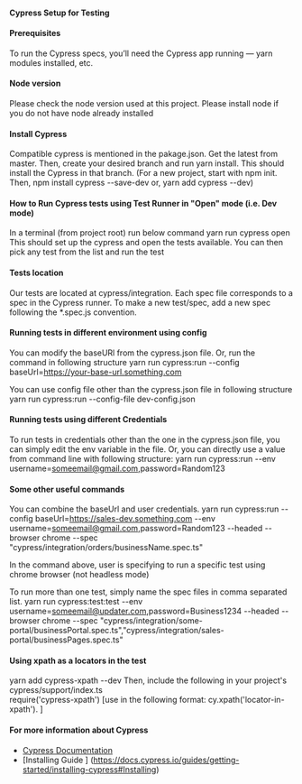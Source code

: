 #### Cypress Setup for Testing
#### Prerequisites

To run the Cypress specs, you’ll need the Cypress app running — yarn modules installed, etc.
#### Node version
Please check the node version used at this project. Please install node if you do not have node already installed
#### Install Cypress
Compatible cypress is mentioned in the pakage.json. Get the latest from master. 
Then, create your desired branch and run yarn install. This should install the Cypress in that branch. 
(For a new project, start with npm init. Then, npm install cypress --save-dev or, yarn add cypress --dev) 
#### How to Run Cypress tests using Test Runner in "Open" mode (i.e. Dev mode)
In a terminal (from project root) run below command
yarn run cypress open
This should set up the cypress and open the tests available. 
You can then pick any test from the list and run the test 
#### Tests location
Our tests are located at cypress/integration. 
Each spec file corresponds to a spec in the Cypress runner.
To make a new test/spec, add a new spec following the *.spec.js convention.

#### Running tests in different environment using config
You can modify the baseURl from the cypress.json file. Or, run the command in following structure
yarn run cypress:run --config baseUrl=https://your-base-url.something.com  

You can use config file other than the cypress.json file in following structure
yarn run cypress:run --config-file dev-config.json 
#### Running tests using different Credentials 
To run tests in credentials other than the one in the cypress.json file, you can simply edit the env variable in the file. Or, you can directly use a value from command line with following structure: 
yarn run cypress:run --env username=someemail@gmail.com,password=Random123  

#### Some other useful commands 
You can combine the baseUrl and user credentials. 
yarn run cypress:run --config baseUrl=https://sales-dev.something.com  --env username=someemail@gmail.com,password=Random123 --headed --browser chrome --spec "cypress/integration/orders/businessName.spec.ts"

In the command above, user is specifying to run a specific test using chrome browser (not headless mode)

To run more than one test, simply name the spec files in comma separated list. 
yarn run cypress:test:test --env username=someemail@updater.com,password=Business1234 --headed --browser chrome --spec "cypress/integration/some-portal/businessPortal.spec.ts","cypress/integration/sales-portal/businessPages.spec.ts"
#### Using xpath as a locators in the test
yarn add cypress-xpath --dev
Then, include the following in your project's cypress/support/index.ts   
require('cypress-xpath') 
[use in the following format: cy.xpath('locator-in-xpath').  ]

#### For more information about Cypress
- [Cypress Documentation](https://docs.cypress.io/guides/overview/why-cypress#In-a-nutshell)
- [Installing Guide ] (https://docs.cypress.io/guides/getting-started/installing-cypress#Installing)
